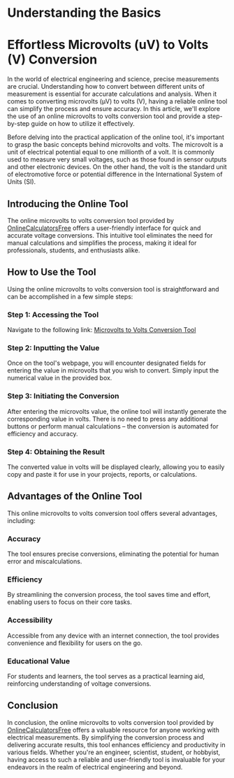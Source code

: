 Understanding the Basics
========================

Effortless Microvolts (uV) to Volts (V) Conversion
==================================================

In the world of electrical engineering and science, precise measurements are crucial. Understanding how to convert between different units of measurement is essential for accurate calculations and analysis. When it comes to converting microvolts (µV) to volts (V), having a reliable online tool can simplify the process and ensure accuracy. In this article, we'll explore the use of an online microvolts to volts conversion tool and provide a step-by-step guide on how to utilize it effectively.

Before delving into the practical application of the online tool, it's important to grasp the basic concepts behind microvolts and volts. The microvolt is a unit of electrical potential equal to one millionth of a volt. It is commonly used to measure very small voltages, such as those found in sensor outputs and other electronic devices. On the other hand, the volt is the standard unit of electromotive force or potential difference in the International System of Units (SI).

Introducing the Online Tool
---------------------------

The online microvolts to volts conversion tool provided by [OnlineCalculatorsFree](https://www.onlinecalculatorsfree.com/convert/microvolts-to-volts.html) offers a user-friendly interface for quick and accurate voltage conversions. This intuitive tool eliminates the need for manual calculations and simplifies the process, making it ideal for professionals, students, and enthusiasts alike.

How to Use the Tool
-------------------

Using the online microvolts to volts conversion tool is straightforward and can be accomplished in a few simple steps:

### Step 1: Accessing the Tool

Navigate to the following link: [Microvolts to Volts Conversion Tool](https://www.onlinecalculatorsfree.com/convert/microvolts-to-volts.html)

### Step 2: Inputting the Value

Once on the tool's webpage, you will encounter designated fields for entering the value in microvolts that you wish to convert. Simply input the numerical value in the provided box.

### Step 3: Initiating the Conversion

After entering the microvolts value, the online tool will instantly generate the corresponding value in volts. There is no need to press any additional buttons or perform manual calculations – the conversion is automated for efficiency and accuracy.

### Step 4: Obtaining the Result

The converted value in volts will be displayed clearly, allowing you to easily copy and paste it for use in your projects, reports, or calculations.

Advantages of the Online Tool
-----------------------------

This online microvolts to volts conversion tool offers several advantages, including:

### Accuracy

The tool ensures precise conversions, eliminating the potential for human error and miscalculations.

### Efficiency

By streamlining the conversion process, the tool saves time and effort, enabling users to focus on their core tasks.

### Accessibility

Accessible from any device with an internet connection, the tool provides convenience and flexibility for users on the go.

### Educational Value

For students and learners, the tool serves as a practical learning aid, reinforcing understanding of voltage conversions.

Conclusion
----------

In conclusion, the online microvolts to volts conversion tool provided by [OnlineCalculatorsFree](https://www.onlinecalculatorsfree.com/convert/microvolts-to-volts.html) offers a valuable resource for anyone working with electrical measurements. By simplifying the conversion process and delivering accurate results, this tool enhances efficiency and productivity in various fields. Whether you're an engineer, scientist, student, or hobbyist, having access to such a reliable and user-friendly tool is invaluable for your endeavors in the realm of electrical engineering and beyond.